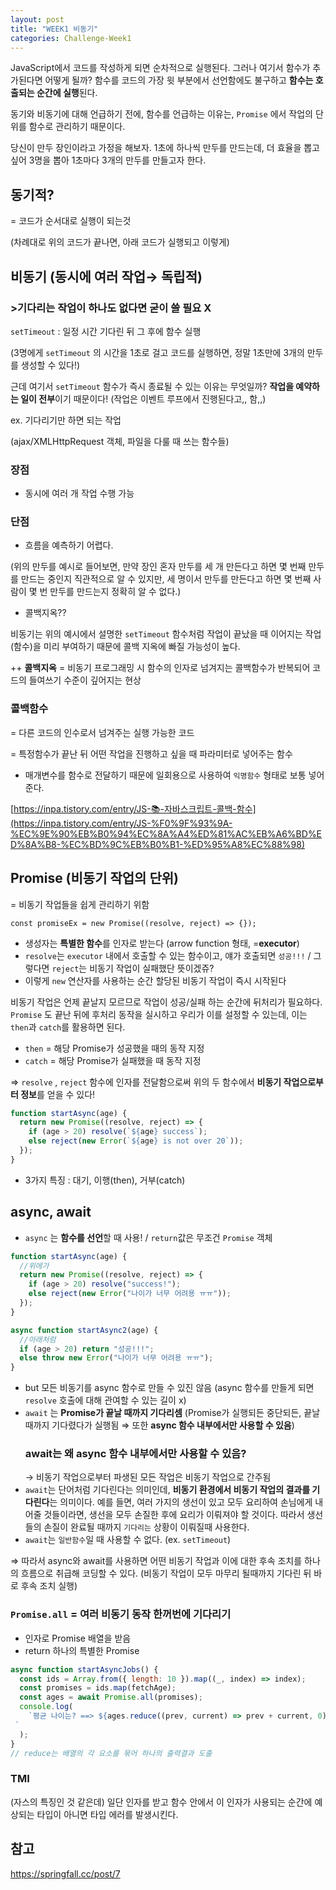 ```yaml
---
layout: post
title: "WEEK1 비동기"
categories: Challenge-Week1
---
```


JavaScript에서 코드를 작성하게 되면 순차적으로 실행된다. 그러나 여기서 함수가 추가된다면 어떻게 될까? 함수를 코드의 가장 윗 부분에서 선언함에도 불구하고 **함수는 호출되는 순간에 실행**된다.

동기와 비동기에 대해 언급하기 전에, 함수를 언급하는 이유는, `Promise` 에서 작업의 단위를 함수로 관리하기 때문이다.

당신이 만두 장인이라고 가정을 해보자. 1초에 하나씩 만두를 만드는데, 더 효율을 뽑고 싶어 3명을 뽑아 1초마다 3개의 만두를 만들고자 한다.

## 동기적?

= 코드가 순서대로 실행이 되는것

(차례대로 위의 코드가 끝나면, 아래 코드가 실행되고 이렇게)

## 비동기 (동시에 여러 작업→ 독립적)

### >기다리는 작업이 하나도 없다면 굳이 쓸 필요 X

`setTimeout` : 일정 시간 기다린 뒤 그 후에 함수 실행

(3명에게 `setTimeout` 의 시간을 1초로 걸고 코드를 실행하면, 정말 1초만에 3개의 만두를 생성할 수 있다!)

근데 여기서 `setTimeout` 함수가 즉시 종료될 수 있는 이유는 무엇일까? **작업을 예약하는 일이 전부**이기 때문이다! (작업은 이벤트 루프에서 진행된다고,, 함,,)

ex. 기다리기만 하면 되는 작업

(ajax/XMLHttpRequest 객체, 파일을 다룰 때 쓰는 함수들)

### 장점

- 동시에 여러 개 작업 수행 가능

### 단점

- 흐름을 예측하기 어렵다.

(위의 만두를 예시로 들어보면, 만약 장인 혼자 만두를 세 개 만든다고 하면 몇 번째 만두를 만드는 중인지 직관적으로 알 수 있지만, 세 명이서 만두를 만든다고 하면 몇 번째 사람이 몇 번 만두를 만드는지 정확히 알 수 없다.)

- 콜백지옥??

비동기는 위의 예시에서 설명한 `setTimeout` 함수처럼 작업이 끝났을 때 이어지는 작업(함수)을 미리 부여하기 때문에 콜백 지옥에 빠질 가능성이 높다.

++ **콜백지옥** = 비동기 프로그래밍 시 함수의 인자로 넘겨지는 콜백함수가 반복되어 코드의 들여쓰기 수준이 깊어지는 현상

### 콜백함수

= 다른 코드의 인수로서 넘겨주는 실행 가능한 코드

= 특정함수가 끝난 뒤 어떤 작업을 진행하고 싶을 때 파라미터로 넣어주는 함수

- 매개변수를 함수로 전달하기 때문에 일회용으로 사용하여 `익명함수` 형태로 보통 넣어준다.

[https://inpa.tistory.com/entry/JS-📚-자바스크립트-콜백-함수](https://inpa.tistory.com/entry/JS-%F0%9F%93%9A-%EC%9E%90%EB%B0%94%EC%8A%A4%ED%81%AC%EB%A6%BD%ED%8A%B8-%EC%BD%9C%EB%B0%B1-%ED%95%A8%EC%88%98)

## Promise (비동기 작업의 단위)

= 비동기 작업들을 쉽게 관리하기 위함

`const promiseEx = new Promise((resolve, reject) => {});`

- 생성자는 **특별한 함수**를 인자로 받는다 (arrow function 형태, =**executor**)
- `resolve`는 `executor` 내에서 호출할 수 있는 함수이고, 얘가 호출되면 `성공!!!` / 그렇다면 `reject`는 비동기 작업이 실패했단 뜻이겠쥬?
- 이렇게 `new` 연산자를 사용하는 순간 할당된 비동기 작업이 즉시 시작된다

비동기 작업은 언제 끝날지 모르므로 작업이 성공/실패 하는 순간에 뒤처리가 필요하다. `Promise` 도 끝난 뒤에 후처리 동작을 실시하고 우리가 이를 설정할 수 있는데, 이는 `then`과 `catch`를 활용하면 된다.

- `then` = 해당 Promise가 성공했을 때의 동작 지정
- `catch` = 해당 Promise가 실패했을 때 동작 지정

⇒ `resolve` , `reject` 함수에 인자를 전달함으로써 위의 두 함수에서 **비동기 작업으로부터 정보**를 얻을 수 있다!

```jsx
function startAsync(age) {
  return new Promise((resolve, reject) => {
    if (age > 20) resolve(`${age} success`);
    else reject(new Error(`${age} is not over 20`));
  });
}
```

- 3가지 특징 : 대기, 이행(then), 거부(catch)

## async, await

- `async` 는 **함수를 선언**할 때 사용! / `return`값은 무조건 `Promise` 객체

```jsx
function startAsync(age) {
  //위에가
  return new Promise((resolve, reject) => {
    if (age > 20) resolve("success!");
    else reject(new Error("나이가 너무 어려용 ㅠㅠ"));
  });
}

async function startAsync2(age) {
  //아래처럼
  if (age > 20) return "성공!!!";
  else throw new Error("나이가 너무 어려용 ㅠㅠ");
}
```

- but 모든 비동기를 async 함수로 만들 수 있진 않음
  (async 함수를 만들게 되면 `resolve` 호출에 대해 관여할 수 있는 길이 x)
- `await` 는 **Promise가 끝날 때까지 기다리셈**
  (Promise가 실행되든 중단되든, 끝날때까지 기다렸다가 실행됨
  ⇒ 또한 **async 함수 내부에서만 사용할 수 있음**)
  ### await는 왜 async 함수 내부에서만 사용할 수 있음?
  → 비동기 작업으로부터 파생된 모든 작업은 비동기 작업으로 간주됨
- `await`는 단어처럼 기다린다는 의미인데, **비동기 환경에서 비동기 작업의 결과를 기다린다**는 의미이다. 예를 들면, 여러 가지의 생선이 있고 모두 요리하여 손님에게 내어줄 것들이라면, 생선을 모두 손질한 후에 요리가 이뤄져야 할 것이다. 따라서 생선들의 손질이 완료될 때까지 `기다리는` 상황이 이뤄질때 사용한다.
- `await`는 `일반함수`일 때 사용할 수 없다. (ex. `setTimeout`)

⇒ 따라서 async와 await를 사용하면 어떤 비동기 작업과 이에 대한 후속 조치를 하나의 흐름으로 취급해 코딩할 수 있다. (비동기 작업이 모두 마무리 될때까지 기다린 뒤 바로 후속 조치 실행)

### `Promise.all` = 여러 비동기 동작 한꺼번에 기다리기

- 인자로 Promise 배열을 받음
- return 하나의 특별한 Promise

```jsx
async function startAsyncJobs() {
  const ids = Array.from({ length: 10 }).map((_, index) => index);
  const promises = ids.map(fetchAge);
  const ages = await Promise.all(promises);
  console.log(
    `평균 나이는? ==> ${ages.reduce((prev, current) => prev + current, 0) / ages.length}
 `
  );
}
// reduce는 배열의 각 요소를 묶어 하나의 출력결과 도출
```

### TMI

(자스의 특징인 것 같은데) 일단 인자를 받고 함수 안에서 이 인자가 사용되는 순간에 예상되는 타입이 아니면 타입 에러를 발생시킨다.

## 참고

https://springfall.cc/post/7
